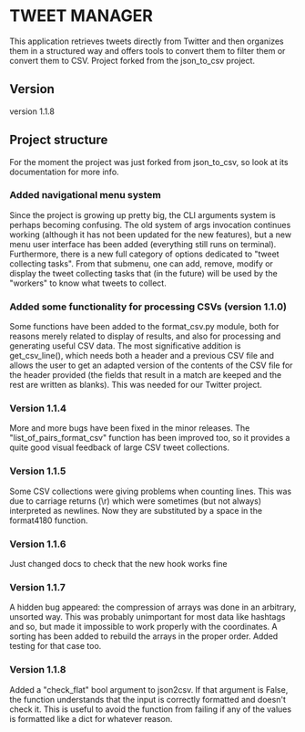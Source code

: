 # TWEET MANAGER

This application retrieves tweets directly from Twitter and then organizes them
in a structured way and offers tools to convert them to filter them or convert
them to CSV.
Project forked from the json\_to\_csv project.

## Version
version 1.1.8

## Project structure

For the moment the project was just forked from json\_to\_csv, so look at its
documentation for more info.

### Added navigational menu system

Since the project is growing up pretty big, the CLI arguments system is perhaps
becoming confusing. The old system of args invocation continues working
(although it has not been updated for the new features), but a new menu user
interface has been added (everything still runs on terminal). 
Furthermore, there is a new full category of options dedicated to "tweet
collecting tasks". From that submenu, one can add, remove, modify or display
the tweet collecting tasks that (in the future) will be used by the "workers"
to know what tweets to collect.

### Added some functionality for processing CSVs (version 1.1.0)

Some functions have been added to the format\_csv.py module, both for reasons
merely related to display of results, and also for processing and generating
useful CSV data. The most significative addition is get\_csv\_line(), which
needs both a header and a previous CSV file and allows the user to get an
adapted version of the contents of the CSV file for the header provided (the
fields that result in a match are keeped and the rest are written as blanks).
This was needed for our Twitter project.

### Version 1.1.4

More and more bugs have been fixed in the minor releases. The
"list\_of\_pairs\_format\_csv" function has been improved too, so it provides a
quite good visual feedback of large CSV tweet collections.

### Version 1.1.5
Some CSV collections were giving problems when counting lines. This was due to
carriage returns (\r) which were sometimes (but not always) interpreted as
newlines. Now they are substituted by a space in the format4180 function.
### Version 1.1.6
Just changed docs to check that the new hook works fine
### Version 1.1.7
A hidden bug appeared: the compression of arrays was done in an arbitrary,
unsorted way. This was probably unimportant for most data like hashtags and so,
but made it impossible to work properly with the coordinates. A sorting has
been added to rebuild the arrays in the proper order. Added testing for that
case too. 
### Version 1.1.8
Added a "check_flat" bool argument to json2csv. If that argument is False, the
function understands that the input is correctly formatted and doesn't check
it. This is useful to avoid the function from failing if any of the values is
formatted like a dict for whatever reason.
